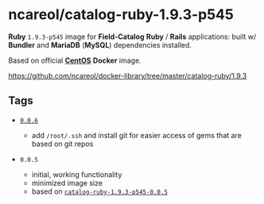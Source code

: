 # ncareol/catalog-ruby-1.9.3-p545

**Ruby** `1.9.3-p545` image for **Field-Catalog** **Ruby** / **Rails** applications: built w/ **Bundler** and **MariaDB** (**MySQL**) dependencies installed.

Based on official [**CentOS**](https://hub.docker.com/_/centos/) **Docker** image.

<https://github.com/ncareol/docker-library/tree/master/catalog-ruby/1.9.3>

## Tags

- [`0.0.6`](https://github.com/ncareol/docker-library/releases/tag/ncareol/catalog-ruby-1.9.3-p545-0.0.6)
  - add `/root/.ssh` and install git for easier access of gems that are based on git repos

- `0.0.5`
  - initial, working functionality
  - minimized image size
  - based on [`catalog-ruby-1.9.3-p545-0.0.5`](https://github.com/ncareol/docker-library/releases/tag/catalog-ruby-1.9.3-p545-0.0.5)
